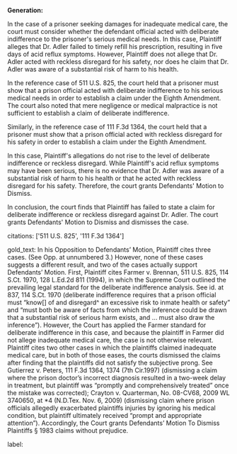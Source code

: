 **Generation:**



In the case of a prisoner seeking damages for inadequate medical care, the court must consider whether the defendant official acted with deliberate indifference to the prisoner's serious medical needs. In this case, Plaintiff alleges that Dr. Adler failed to timely refill his prescription, resulting in five days of acid reflux symptoms. However, Plaintiff does not allege that Dr. Adler acted with reckless disregard for his safety, nor does he claim that Dr. Adler was aware of a substantial risk of harm to his health.

In the reference case of 511 U.S. 825, the court held that a prisoner must show that a prison official acted with deliberate indifference to his serious medical needs in order to establish a claim under the Eighth Amendment. The court also noted that mere negligence or medical malpractice is not sufficient to establish a claim of deliberate indifference.

Similarly, in the reference case of 111 F.3d 1364, the court held that a prisoner must show that a prison official acted with reckless disregard for his safety in order to establish a claim under the Eighth Amendment.

In this case, Plaintiff's allegations do not rise to the level of deliberate indifference or reckless disregard. While Plaintiff's acid reflux symptoms may have been serious, there is no evidence that Dr. Adler was aware of a substantial risk of harm to his health or that he acted with reckless disregard for his safety. Therefore, the court grants Defendants' Motion to Dismiss.

In conclusion, the court finds that Plaintiff has failed to state a claim for deliberate indifference or reckless disregard against Dr. Adler. The court grants Defendants' Motion to Dismiss and dismisses the case.

citations: ['511 U.S. 825', '111 F.3d 1364']

gold_text: In his Opposition to Defendants’ Motion, Plaintiff cites three cases. (See Opp. at unnumbered 3.) However, none of these cases suggests a different result, and two of the cases actually support Defendants’ Motion. First, Plaintiff cites Farmer v. Brennan, 511 U.S. 825, 114 S.Ct. 1970, 128 L.Ed.2d 811 (1994), in which the Supreme Court outlined the prevailing legal standard for the deliberate indifference analysis. See id. at 837, 114 S.Ct. 1970 (deliberate indifference requires that a prison official must “know[] of and disregard^ an excessive risk to inmate health or safety” and “must both be aware of facts from which the inference could be drawn that a substantial risk of serious harm exists, and ... must also draw the inference”). However, the Court has applied the Farmer standard for deliberate indifference in this case, and because the plaintiff in Farmer did not allege inadequate medical care, the case is not otherwise relevant. Plaintiff cites two other cases in which the plaintiffs claimed inadequate medical care, but in both of those eases, the courts dismissed the claims after finding that the plaintiffs did not satisfy the subjective prong. See Gutierrez v. Peters, 111 F.3d 1364, 1374 (7th Cir.1997) (dismissing a claim where the prison doctor’s incorrect diagnosis resulted in a two-week delay in treatment, but plaintiff was “promptly and comprehensively treated” once the mistake was corrected); Crayton v. Quarterman, No. 08-CV68, 2009 WL 3740650, at *4 (N.D.Tex. Nov. 6, 2009) (dismissing claim where prison officials allegedly exacerbated plaintiffs injuries by ignoring his medical condition, but plaintiff ultimately received “prompt and appropriate attention”). Accordingly, the Court grants Defendants’ Motion To Dismiss Plaintiffs § 1983 claims without prejudice.

label: 
